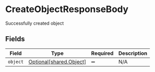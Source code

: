 # CreateObjectResponseBody

Successfully created object


## Fields

| Field                                                    | Type                                                     | Required                                                 | Description                                              |
| -------------------------------------------------------- | -------------------------------------------------------- | -------------------------------------------------------- | -------------------------------------------------------- |
| `object`                                                 | [Optional[shared.Object]](../../models/shared/object.md) | :heavy_minus_sign:                                       | N/A                                                      |